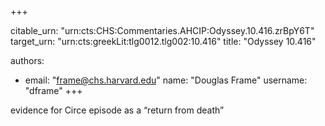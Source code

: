 +++


citable_urn: "urn:cts:CHS:Commentaries.AHCIP:Odyssey.10.416.zrBpY6T"
target_urn: "urn:cts:greekLit:tlg0012.tlg002:10.416"
title: "Odyssey 10.416"

authors:
- email: "frame@chs.harvard.edu"
  name: "Douglas Frame"
  username: "dframe"
+++

<p>evidence for Circe episode as a “return from death”</p>
